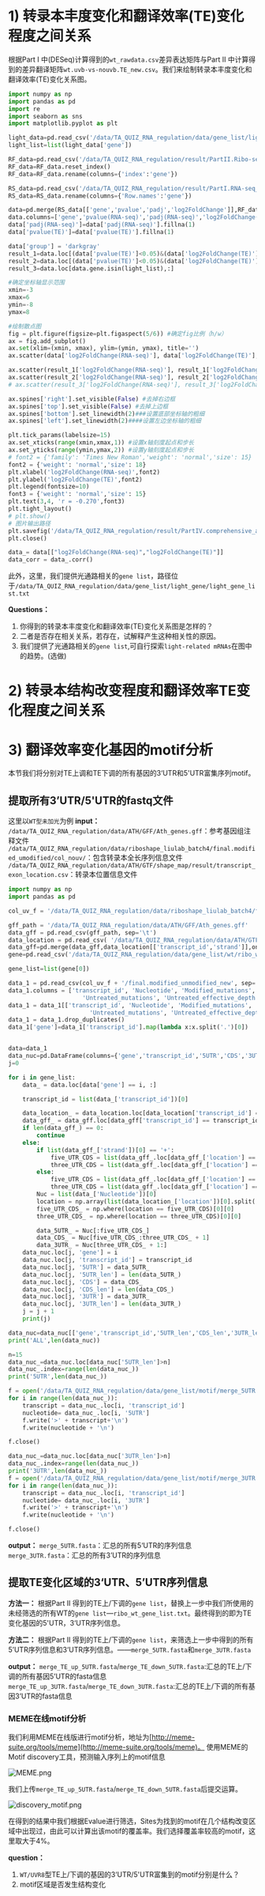 # 1) 转录本丰度变化和翻译效率(TE)变化程度之间关系
根据Part I 中(DESeq)计算得到的`wt_rawdata.csv`差异表达矩阵与Part II 中计算得到的差异翻译矩阵`wt.uvb-vs-nouvb.TE_new.csv`。我们来绘制转录本丰度变化和翻译效率(TE)变化关系图。

```python
import numpy as np
import pandas as pd
import re
import seaborn as sns
import matplotlib.pyplot as plt

light_data=pd.read_csv('/data/TA_QUIZ_RNA_regulation/data/gene_list/light_gene/light_gene_list.txt',sep='\t')
light_list=list(light_data['gene'])

RF_data=pd.read_csv('/data/TA_QUIZ_RNA_regulation/result/PartII.Ribo-seq_analysis/7.TE/wt.uvb-vs-nouvb.TE_new.csv',sep='\t')
RF_data=RF_data.reset_index()
RF_data=RF_data.rename(columns={'index':'gene'})

RS_data=pd.read_csv('/data/TA_QUIZ_RNA_regulation/result/PartI.RNA-seq_analysis/differential_expression/5.DESeq2/wt/wt_rawdata.csv',sep=',')
RS_data=RS_data.rename(columns={'Row.names':'gene'})

data=pd.merge(RS_data[['gene','pvalue','padj','log2FoldChange']],RF_data[['gene','pvalue_final','pvalue.adjust','log2FC_TE_final']],on='gene',how='outer')
data.columns=['gene','pvalue(RNA-seq)','padj(RNA-seq)','log2FoldChange(RNA-seq)','pvalue(TE)','padj(TE)','log2FoldChange(TE)']
data['padj(RNA-seq)']=data['padj(RNA-seq)'].fillna(1)
data['pvalue(TE)']=data['pvalue(TE)'].fillna(1)

data['group'] = 'darkgray'
result_1=data.loc[(data['pvalue(TE)']<0.05)&(data['log2FoldChange(TE)']>0)&(data['padj(RNA-seq)']>0.05),:]
result_2=data.loc[(data['pvalue(TE)']<0.05)&(data['log2FoldChange(TE)']<0)&(data['padj(RNA-seq)']>0.05),:]
result_3=data.loc[data.gene.isin(light_list),:]

#确定坐标轴显示范围
xmin=-3
xmax=6
ymin=-8
ymax=8

#绘制散点图
fig = plt.figure(figsize=plt.figaspect(5/6)) #确定fig比例（h/w）
ax = fig.add_subplot()
ax.set(xlim=(xmin, xmax), ylim=(ymin, ymax), title='')
ax.scatter(data['log2FoldChange(RNA-seq)'], data['log2FoldChange(TE)'], s=15, c=data['group'])

ax.scatter(result_1['log2FoldChange(RNA-seq)'], result_1['log2FoldChange(TE)'], s=20, marker='.',c='#cc0000',label = '580 TE up mRNAs')
ax.scatter(result_2['log2FoldChange(RNA-seq)'], result_2['log2FoldChange(TE)'], s=20, marker='.',c='steelblue',label = '1109 TE down mRNAs')
# ax.scatter(result_3['log2FoldChange(RNA-seq)'], result_3['log2FoldChange(TE)'], s=20, marker='^',c='black',label = '126 light-related mRNAs')

ax.spines['right'].set_visible(False) #去掉右边框
ax.spines['top'].set_visible(False) #去掉上边框
ax.spines['bottom'].set_linewidth(2)###设置底部坐标轴的粗细
ax.spines['left'].set_linewidth(2)####设置左边坐标轴的粗细

plt.tick_params(labelsize=15)
ax.set_xticks(range(xmin,xmax,1)) #设置x轴刻度起点和步长
ax.set_yticks(range(ymin,ymax,2)) #设置y轴刻度起点和步长
# font2 = {'family': 'Times New Roman','weight': 'normal','size': 15}
font2 = {'weight': 'normal','size': 18}
plt.xlabel('log2FoldChange(RNA-seq)',font2)
plt.ylabel('log2FoldChange(TE)',font2)
plt.legend(fontsize=10)
font3 = {'weight': 'normal','size': 15}
plt.text(3,4, 'r = -0.270',font3)
plt.tight_layout()
# plt.show()
# 图片输出路径
plt.savefig('/data/TA_QUIZ_RNA_regulation/result/PartIV.comprehensive_analysis/RNA-seq_TE/riboseq/logFC_TE_corr.png')
plt.close()

data_= data[["log2FoldChange(RNA-seq)","log2FoldChange(TE)"]]
data_corr = data_.corr()
```

此外，这里，我们提供光通路相关的`gene list`，路径位于`/data/TA_QUIZ_RNA_regulation/data/gene_list/light_gene/light_gene_list.txt`

**Questions：**
1. 你得到的转录本丰度变化和翻译效率(TE)变化关系图是怎样的？
2. 二者是否存在相关关系，若存在，试解释产生这种相关性的原因。
3. 我们提供了光通路相关的`gene list`,可自行探索`light-related mRNAs`在图中的趋势。(选做)


# 2) 转录本结构改变程度和翻译效率TE变化程度之间关系


# 3) 翻译效率变化基因的motif分析
本节我们将分别对TE上调和TE下调的所有基因的3‘UTR和5'UTR富集序列motif。

## 提取所有3’UTR/5'UTR的fastq文件
这里以`WT型未加光`为例
**input：**
`/data/TA_QUIZ_RNA_regulation/data/ATH/GFF/Ath_genes.gff`：参考基因组注释文件
`/data/TA_QUIZ_RNA_regulation/data/riboshape_liulab_batch4/final.modified_umodified/col_nouv/`：包含转录本全长序列信息文件
`/data/TA_QUIZ_RNA_regulation/data/ATH/GTF/shape_map/result/transcript_exon_location.csv`：转录本位置信息文件

```python
import numpy as np
import pandas as pd

col_uv_f = '/data/TA_QUIZ_RNA_regulation/data/riboshape_liulab_batch4/final.modified_umodified/col_nouv/'

gff_path = '/data/TA_QUIZ_RNA_regulation/data/ATH/GFF/Ath_genes.gff'
data_gff = pd.read_csv(gff_path, sep='\t')
data_location = pd.read_csv( '/data/TA_QUIZ_RNA_regulation/data/ATH/GTF/shape_map/result/transcript_exon_location.csv',sep='\t')
data_gff=pd.merge(data_gff,data_location[['transcript_id','strand']],on='transcript_id',how='left')
gene=pd.read_csv('/data/TA_QUIZ_RNA_regulation/data/gene_list/wt/ribo_wt_gene_list.txt',sep='\t',header=None)

gene_list=list(gene[0])

data_1 = pd.read_csv(col_uv_f + '/final.modified_unmodified_new', sep='\t')
data_1.columns = ['transcript_id', 'Nucleotide', 'Modified_mutations', 'Modified_effective_depth',
                     'Untreated_mutations', 'Untreated_effective_depth', 'R1']
data_1 = data_1[['transcript_id', 'Nucleotide', 'Modified_mutations', 'Modified_effective_depth',
                       'Untreated_mutations', 'Untreated_effective_depth', 'R1']]
data_1 = data_1.drop_duplicates()
data_1['gene']=data_1['transcript_id'].map(lambda x:x.split('.')[0])


data=data_1
data_nuc=pd.DataFrame(columns={'gene','transcript_id','5UTR','CDS','3UTR'})
j=0

for i in gene_list:
    data_ = data.loc[data['gene'] == i, :]

    transcript_id = list(data_['transcript_id'])[0]

    data_location_ = data_location.loc[data_location['transcript_id'] == transcript_id, :]
    data_gff_ = data_gff.loc[data_gff['transcript_id'] == transcript_id, :]
    if len(data_gff_) == 0:
        continue
    else:
        if list(data_gff_['strand'])[0] == '+':
            five_UTR_CDS = list(data_gff_.loc[data_gff_['location'] == 'CDS', 'strat'])[0]
            three_UTR_CDS = list(data_gff_.loc[data_gff_['location'] == 'CDS', 'end'])[0]
        else:
            five_UTR_CDS = list(data_gff_.loc[data_gff_['location'] == 'CDS', 'end'])[0]
            three_UTR_CDS = list(data_gff_.loc[data_gff_['location'] == 'CDS', 'strat'])[0]
        Nuc = list(data_['Nucleotide'])[0]
        location = np.array(list(data_location_['location'])[0].split(',')).astype('int')
        five_UTR_CDS_ = np.where(location == five_UTR_CDS)[0][0]
        three_UTR_CDS_ = np.where(location == three_UTR_CDS)[0][0]

        data_5UTR_ = Nuc[:five_UTR_CDS_]
        data_CDS_ = Nuc[five_UTR_CDS_:three_UTR_CDS_ + 1]
        data_3UTR_ = Nuc[three_UTR_CDS_ + 1:]
    data_nuc.loc[j, 'gene'] = i
    data_nuc.loc[j, 'transcript_id'] = transcript_id
    data_nuc.loc[j, '5UTR'] = data_5UTR_
    data_nuc.loc[j, '5UTR_len'] = len(data_5UTR_)
    data_nuc.loc[j, 'CDS'] = data_CDS_
    data_nuc.loc[j, 'CDS_len'] = len(data_CDS_)
    data_nuc.loc[j, '3UTR'] = data_3UTR_
    data_nuc.loc[j, '3UTR_len'] = len(data_3UTR_)
    j = j + 1
    print(j)

data_nuc=data_nuc[['gene','transcript_id','5UTR_len','CDS_len','3UTR_len','5UTR','CDS','3UTR']]
print('ALL',len(data_nuc))

n=15
data_nuc_=data_nuc.loc[data_nuc['5UTR_len']>n]
data_nuc_.index=range(len(data_nuc_))
print('5UTR',len(data_nuc_))

f = open('/data/TA_QUIZ_RNA_regulation/data/gene_list/motif/merge_5UTR.fasta', 'w')
for i in range(len(data_nuc_)):
    transcript = data_nuc_.loc[i, 'transcript_id']
    nucleotide= data_nuc_.loc[i, '5UTR']
    f.write('>' + transcript+'\n')
    f.write(nucleotide + '\n')

f.close()

data_nuc_=data_nuc.loc[data_nuc['3UTR_len']>n]
data_nuc_.index=range(len(data_nuc_))
print('3UTR',len(data_nuc_))
f = open('/data/TA_QUIZ_RNA_regulation/data/gene_list/motif/merge_3UTR.fasta', 'w')
for i in range(len(data_nuc_)):
    transcript = data_nuc_.loc[i, 'transcript_id']
    nucleotide= data_nuc_.loc[i, '3UTR']
    f.write('>' + transcript+'\n')
    f.write(nucleotide + '\n')

f.close()
```

**output：**
`merge_5UTR.fasta`：汇总的所有5‘UTR的序列信息
`merge_3UTR.fasta`：汇总的所有3’UTR的序列信息

## 提取TE变化区域的3‘UTR、5’UTR序列信息
**方法一：**
根据Part II 得到的TE上/下调的`gene list`，替换上一步中我们所使用的未经筛选的所有WT的`gene list`—`ribo_wt_gene_list.txt`。最终得到的即为TE变化基因的5'UTR，3‘UTR序列信息。

**方法二：**
根据Part II 得到的TE上/下调的`gene list`，来筛选上一步中得到的所有5’UTR序列信息和3‘UTR序列信息。——`merge_5UTR.fasta`和`merge_3UTR.fasta`

**output：**
`merge_TE_up_5UTR.fasta`/`merge_TE_down_5UTR.fasta`:汇总的TE上/下调的所有基因5’UTR的fasta信息
`merge_TE_up_3UTR.fasta`/`merge_TE_down_3UTR.fasta`:汇总的TE上/下调的所有基因3’UTR的fasta信息

### MEME在线motif分析
我们利用MEME在线版进行motif分析，地址为[http://meme-suite.org/tools/meme](http://meme-suite.org/tools/meme)。
使用MEME的Motif discovery工具，预测输入序列上的motif信息

![MEME.png](https://github.com/zyz-hust/RNA-Structure-Mediate-regulation/blob/3c7275395a6a89cba38a3e19ce5135f990c9f9e8/Images/MEME.png)

我们上传`merge_TE_up_5UTR.fasta`/`merge_TE_down_5UTR.fasta`后提交运算。

![discovery_motif.png](https://github.com/zyz-hust/RNA-Structure-Mediate-regulation/blob/3c7275395a6a89cba38a3e19ce5135f990c9f9e8/Images/discovery_motif.png)

在得到的结果中我们根据Evalue进行筛选，Sites为找到的motif在几个结构改变区域中出现过，由此可以计算出该motif的覆盖率。我们选择覆盖率较高的motif，这里取大于4%。


**question：**
1. `WT/UVR8`型TE上/下调的基因的3‘UTR/5'UTR富集到的motif分别是什么？
2. motif区域是否发生结构变化
